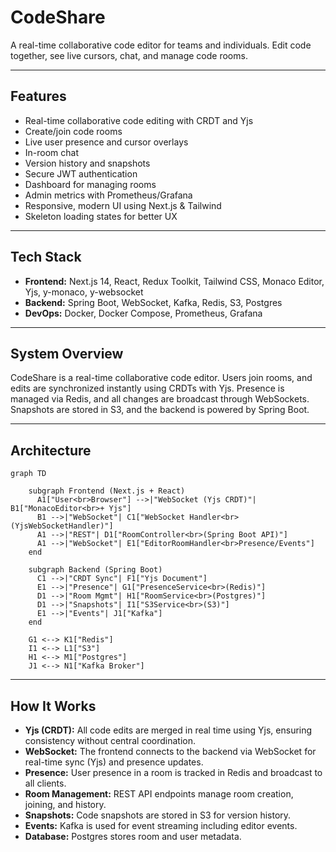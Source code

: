 # CodeShare

A real-time collaborative code editor for teams and individuals. Edit code together, see live cursors, chat, and manage code rooms.

---

## Features

- Real-time collaborative code editing with CRDT and Yjs
- Create/join code rooms
- Live user presence and cursor overlays
- In-room chat
- Version history and snapshots
- Secure JWT authentication
- Dashboard for managing rooms
- Admin metrics with Prometheus/Grafana
- Responsive, modern UI using Next.js & Tailwind
- Skeleton loading states for better UX

---

## Tech Stack

- **Frontend:** Next.js 14, React, Redux Toolkit, Tailwind CSS, Monaco Editor, Yjs, y-monaco, y-websocket
- **Backend:** Spring Boot, WebSocket, Kafka, Redis, S3, Postgres
- **DevOps:** Docker, Docker Compose, Prometheus, Grafana

---

## System Overview

CodeShare is a real-time collaborative code editor. Users join rooms, and edits are synchronized instantly using CRDTs with Yjs. Presence is managed via Redis, and all changes are broadcast through WebSockets. Snapshots are stored in S3, and the backend is powered by Spring Boot.

---

## Architecture

```mermaid
graph TD

    subgraph Frontend (Next.js + React)
      A1["User<br>Browser"] -->|"WebSocket (Yjs CRDT)"| B1["MonacoEditor<br>+ Yjs"]
      B1 -->|"WebSocket"| C1["WebSocket Handler<br>(YjsWebSocketHandler)"]
      A1 -->|"REST"| D1["RoomController<br>(Spring Boot API)"]
      A1 -->|"WebSocket"| E1["EditorRoomHandler<br>Presence/Events"]
    end

    subgraph Backend (Spring Boot)
      C1 -->|"CRDT Sync"| F1["Yjs Document"]
      E1 -->|"Presence"| G1["PresenceService<br>(Redis)"]
      D1 -->|"Room Mgmt"| H1["RoomService<br>(Postgres)"]
      D1 -->|"Snapshots"| I1["S3Service<br>(S3)"]
      E1 -->|"Events"| J1["Kafka"]
    end

    G1 <--> K1["Redis"]
    I1 <--> L1["S3"]
    H1 <--> M1["Postgres"]
    J1 <--> N1["Kafka Broker"]
```

---

## How It Works

- **Yjs (CRDT):** All code edits are merged in real time using Yjs, ensuring consistency without central coordination.
- **WebSocket:** The frontend connects to the backend via WebSocket for real-time sync (Yjs) and presence updates.
- **Presence:** User presence in a room is tracked in Redis and broadcast to all clients.
- **Room Management:** REST API endpoints manage room creation, joining, and history.
- **Snapshots:** Code snapshots are stored in S3 for version history.
- **Events:** Kafka is used for event streaming including editor events.
- **Database:** Postgres stores room and user metadata.
